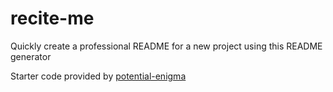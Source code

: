# recite-me
Quickly create a professional README for a new project using this README generator

Starter code provided by [potential-enigma](https://github.com/coding-boot-camp/potential-enigma/blob/main/Develop/package.json)
